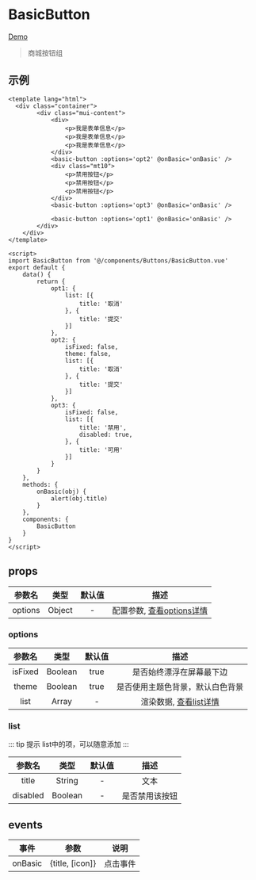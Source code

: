 # BasicButton
[Demo](http://watasi.gitee.io/infozx_api/dist/#/basicButton)
> 商城按钮组

## 示例
``` vue{23}
<template lang="html">
  <div class="container">
		<div class="mui-content">
			<div>
				<p>我是表单信息</p>
				<p>我是表单信息</p>
				<p>我是表单信息</p>
			</div>
			<basic-button :options='opt2' @onBasic='onBasic' />
			<div class="mt10">
				<p>禁用按钮</p>
				<p>禁用按钮</p>
				<p>禁用按钮</p>
			</div>
			<basic-button :options='opt3' @onBasic='onBasic' />

			<basic-button :options='opt1' @onBasic='onBasic' />
		</div>
	</div>
</template>

<script>
import BasicButton from '@/components/Buttons/BasicButton.vue'
export default {
	data() {
		return {
			opt1: {
				list: [{
					title: '取消'
				}, {
					title: '提交'
				}]
			},
			opt2: {
				isFixed: false,
				theme: false,
				list: [{
					title: '取消'
				}, {
					title: '提交'
				}]
			},
			opt3: {
				isFixed: false,
				list: [{
					title: '禁用',
					disabled: true,
				}, {
					title: '可用'
				}]
			}
		}
	},
	methods: {
		onBasic(obj) {
			alert(obj.title)
		}
	},
	components: {
		BasicButton
	}
}
</script>
```
## props
|参数名|类型|默认值|描述|
|:---:|:---:|:---:|:---:|
|options|Object|-|配置参数, [查看options详情](#options)|

### options
|参数名|类型|默认值|描述|
|:---:|:---:|:---:|:---:|
|isFixed|Boolean|true|是否始终漂浮在屏幕最下边|
|theme|Boolean|true|是否使用主题色背景，默认白色背景|
|list|Array|-|渲染数据, [查看list详情](#list)|

### list
::: tip 提示
list中的项，可以随意添加
:::

|参数名|类型|默认值|描述|
|:---:|:---:|:---:|:---:|
|title|String|-|文本|
|disabled|Boolean|-|是否禁用该按钮|

## events
|事件|参数|说明|
|:---:|:---:|:---:|
|onBasic|{title, [icon]}|点击事件|
